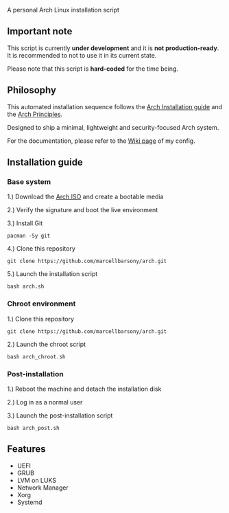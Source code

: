 A personal Arch Linux installation script

## Important note

This script is currently **under development** and it is **not production-ready**. It is recommended to not to use it in its current state.

Please note that this script is **hard-coded** for the time being.

## Philosophy

This automated installation sequence follows the [Arch Installation guide](https://wiki.archlinux.org/title/installation_guide) and the [Arch Principles](https://wiki.archlinux.org/title/Arch_Linux#Principles). 

Designed to ship a minimal, lightweight and security-focused Arch system.

For the documentation, please refer to the [Wiki page](https://github.com/marcellbarsony/linux/wiki "Wiki - Marci's Arch config") of my config.

## Installation guide

### Base system

1.) Download the [Arch ISO](https://archlinux.org/download/) and create a bootable media

2.) Verify the signature and boot the live environment

3.) Install Git   
```
pacman -Sy git
```
4.) Clone this repository
```
git clone https://github.com/marcellbarsony/arch.git
```
5.) Launch the installation script
```
bash arch.sh
```

### Chroot environment

1.) Clone this repository
```
git clone https://github.com/marcellbarsony/arch.git
```
2.) Launch the chroot script
```
bash arch_chroot.sh
```
### Post-installation

1.) Reboot the machine and detach the installation disk

2.) Log in as a normal user

3.) Launch the post-installation script
```
bash arch_post.sh
```

## Features

- UEFI
- GRUB
- LVM on LUKS
- Network Manager
- Xorg
- Systemd
